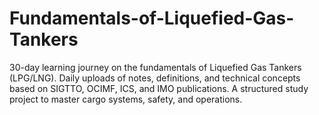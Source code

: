 # Fundamentals-of-Liquefied-Gas-Tankers
30-day learning journey on the fundamentals of Liquefied Gas Tankers (LPG/LNG). Daily uploads of notes, definitions, and technical concepts based on SIGTTO, OCIMF, ICS, and IMO publications. A structured study project to master cargo systems, safety, and operations.
